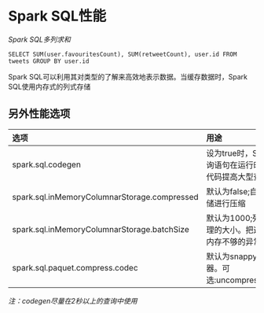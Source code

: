 # Spark SQL性能
*Spark SQL多列求和*
```
SELECT SUM(user.favouritesCount), SUM(retweetCount), user.id FROM tweets GROUP BY user.id
```
Spark SQL可以利用其对类型的了解来高效地表示数据。当缓存数据时，Spark SQL使用内存式的列式存储
## 另外性能选项
| 选项 | 用途 |
| :-------|:-------------|
| spark.sql.codegen | 设为true时，Spark SQL会把每条查询语句在运行时编译为JAVA二进制代码提高大型查询性能 |
| spark.sql.inMemoryColumnarStorage.compressed | 默认为false;自动对内存中的列式存储进行压缩 |
| spark.sql.inMemoryColumnarStorage.batchSize | 默认为1000;列式缓存时的每个批处理的大小。把这个值调大可能会导致内存不够的异常 |
| spark.sql.paquet.compress.codec | 默认为snappy;使用哪种压缩编码器。可选:uncompressed/snappy/gzip/lzo |  
*注：codegen尽量在2秒以上的查询中使用*
